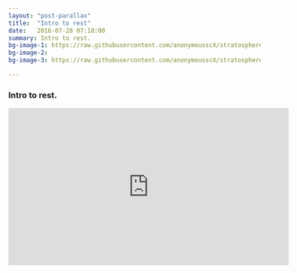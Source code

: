 ```yaml
---
layout: "post-parallax"
title:  "Intro to rest"
date:   2016-07-28 07:18:00
summary: Intro to rest.
bg-image-1: https://raw.githubusercontent.com/anonymousscX/stratosphere/gh-pages/img/parallax-background/nebo-oblaka-ozero-otrazhenie-999_1024.jpg
bg-image-2: 
bg-image-3: https://raw.githubusercontent.com/anonymousscX/stratosphere/gh-pages/img/parallax-background/sladost-pirozhnye-shokolad_1024.jpg

---
```


### Intro to rest.

<iframe width="560" height="315" src="https://www.youtube.com/embed/YCcAE2SCQ6k" frameborder="0" allowfullscreen></iframe>
